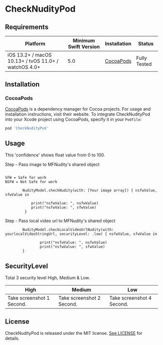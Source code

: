 # CheckNudityPod

## Requirements

| Platform | Minimum Swift Version | Installation | Status |
| --- | --- | --- | --- |
| iOS 13.2+ / macOS 10.13+ / tvOS 11.0+ / watchOS 4.0+ | 5.0 | [CocoaPods](#cocoapods) | Fully Tested |

## Installation

### CocoaPods

[CocoaPods](https://cocoapods.org) is a dependency manager for Cocoa projects. For usage and installation instructions, visit their website. To integrate CheckNudityPod into your Xcode project using CocoaPods, specify it in your `Podfile`:

```ruby
pod 'CheckNudityPod'
```

## Usage

This 'confidence' shows float value from 0 to 100.

Step - Pass image to MFNudity's shared object

```

SFW = Safe for work
NSFW = Not Safe for work

```

```
        NudityModel.checkNudity(with: [Your image array]) { nsfwValue, sfwValue in
            
            print("nsfwValue: ", nsfwValue)
            print("nsfwValue: ", sfwValue)
         }

```


Step - Pass local video url to MFNudity's shared object


```
        NudityModel.checkLocalVideoUrlNudity(with: yourlocalVideoStringUrl, securityLevel: .low) { nsfwValue, sfwValue in
        
                print("nsfwValue: ", nsfwValue)
                print("nsfwValue: ", sfwValue)
        }

```

## SecurityLevel

Total 3 security level High, Medium & Low.

| High | Medium | Low |
| --- | --- | --- |
| Take screenshot 1 Second. | Take screenshot 2 Second. | Take screenshot 4 Second. |

## License

CheckNudityPod is released under the MIT license. [See LICENSE](http://www.opensource.org/licenses/MIT) for details.
